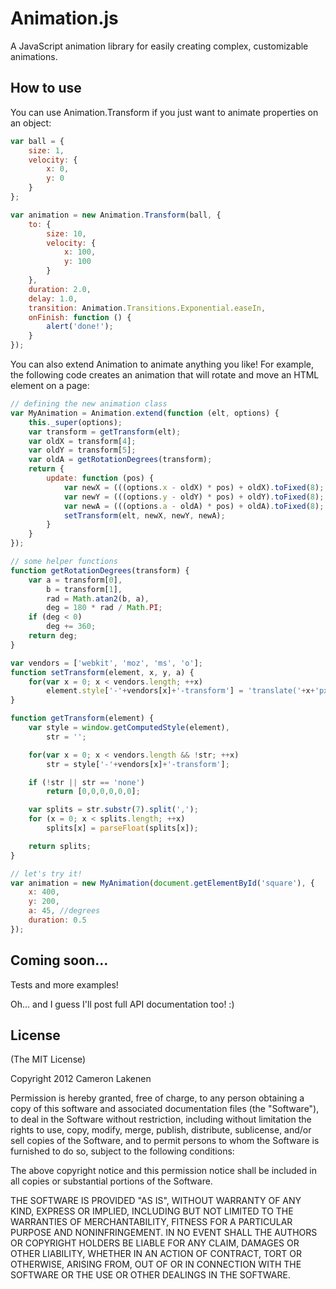 # Animation.js

A JavaScript animation library for easily creating complex, customizable animations.

## How to use

You can use Animation.Transform if you just want to animate properties on an object:
```js
var ball = {
	size: 1,
	velocity: {
		x: 0,
		y: 0
	}
};

var animation = new Animation.Transform(ball, {
	to: {
		size: 10,
		velocity: {
			x: 100,
			y: 100
		}
	},
	duration: 2.0,
	delay: 1.0,
	transition: Animation.Transitions.Exponential.easeIn,
	onFinish: function () {
		alert('done!');
	}
});
```

You can also extend Animation to animate anything you like! 
For example, the following code creates an animation that will rotate and move an HTML element on a page:
```js
// defining the new animation class
var MyAnimation = Animation.extend(function (elt, options) {
	this._super(options);
	var transform = getTransform(elt);
	var oldX = transform[4];
	var oldY = transform[5];
	var oldA = getRotationDegrees(transform);
	return {
		update: function (pos) {
			var newX = (((options.x - oldX) * pos) + oldX).toFixed(8);
			var newY = (((options.y - oldY) * pos) + oldY).toFixed(8);
			var newA = (((options.a - oldA) * pos) + oldA).toFixed(8);
			setTransform(elt, newX, newY, newA);
		}
	}
});

// some helper functions
function getRotationDegrees(transform) {
	var a = transform[0],
		b = transform[1],
		rad = Math.atan2(b, a),
		deg = 180 * rad / Math.PI;
	if (deg < 0) 
		deg += 360;
	return deg;
}

var vendors = ['webkit', 'moz', 'ms', 'o'];
function setTransform(element, x, y, a) {
	for(var x = 0; x < vendors.length; ++x)
		element.style['-'+vendors[x]+'-transform'] = 'translate('+x+'px, '+y+'px) rotate('+a+'deg)';
}

function getTransform(element) {
	var style = window.getComputedStyle(element),
		str = '';

	for(var x = 0; x < vendors.length && !str; ++x)
		str = style['-'+vendors[x]+'-transform'];

	if (!str || str == 'none')
		return [0,0,0,0,0,0];

	var splits = str.substr(7).split(',');
	for (x = 0; x < splits.length; ++x)
		splits[x] = parseFloat(splits[x]);

	return splits;
}

// let's try it!
var animation = new MyAnimation(document.getElementById('square'), {
	x: 400,
	y: 200,
	a: 45, //degrees
	duration: 0.5
});

```

## Coming soon...

Tests and more examples!

Oh... and I guess I'll post full API documentation too! :)

## License 

(The MIT License)

Copyright 2012 Cameron Lakenen

Permission is hereby granted, free of charge, to any person obtaining
a copy of this software and associated documentation files (the
"Software"), to deal in the Software without restriction, including
without limitation the rights to use, copy, modify, merge, publish,
distribute, sublicense, and/or sell copies of the Software, and to
permit persons to whom the Software is furnished to do so, subject to
the following conditions:

The above copyright notice and this permission notice shall be
included in all copies or substantial portions of the Software.

THE SOFTWARE IS PROVIDED "AS IS", WITHOUT WARRANTY OF ANY KIND,
EXPRESS OR IMPLIED, INCLUDING BUT NOT LIMITED TO THE WARRANTIES OF
MERCHANTABILITY, FITNESS FOR A PARTICULAR PURPOSE AND
NONINFRINGEMENT. IN NO EVENT SHALL THE AUTHORS OR COPYRIGHT HOLDERS BE
LIABLE FOR ANY CLAIM, DAMAGES OR OTHER LIABILITY, WHETHER IN AN ACTION
OF CONTRACT, TORT OR OTHERWISE, ARISING FROM, OUT OF OR IN CONNECTION
WITH THE SOFTWARE OR THE USE OR OTHER DEALINGS IN THE SOFTWARE.
